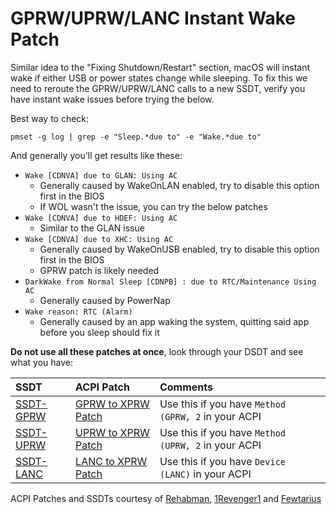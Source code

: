 # GPRW/UPRW/LANC Instant Wake Patch

Similar idea to the "Fixing Shutdown/Restart" section, macOS will instant wake if either USB or power states change while sleeping. To fix this we need to reroute the GPRW/UPRW/LANC calls to a new SSDT, verify you have instant wake issues before trying the below.

Best way to check:

```
pmset -g log | grep -e "Sleep.*due to" -e "Wake.*due to"
```

And generally you'll get results like these:

* `Wake [CDNVA] due to GLAN: Using AC`
  * Generally caused by WakeOnLAN enabled, try to disable this option first in the BIOS
  * If WOL wasn't the issue, you can try the below patches
* `Wake [CDNVA] due to HDEF: Using AC`
  * Similar to the GLAN issue
* `Wake [CDNVA] due to XHC: Using AC`
  * Generally caused by WakeOnUSB enabled, try to disable this option first in the BIOS
  * GPRW patch is likely needed
* `DarkWake from Normal Sleep [CDNPB] : due to RTC/Maintenance Using AC`
  * Generally caused by PowerNap
* `Wake reason: RTC (Alarm)`
  * Generally caused by an app waking the system, quitting said app before you sleep should fix it



**Do not use all these patches at once**, look through your DSDT and see what you have:

| SSDT | ACPI Patch | Comments |
| :--- | :--- | :--- |
| [SSDT-GPRW](https://github.com/dortania/OpenCore-Post-Install/blob/master/extra-files/SSDT-GPRW.aml) | [GPRW to XPRW Patch](https://github.com/dortania/OpenCore-Post-Install/blob/master/extra-files/GPRW-Patch.plist) | Use this if you have `Method (GPRW, 2` in your ACPI |
| [SSDT-UPRW](https://github.com/dortania/OpenCore-Post-Install/blob/master/extra-files/SSDT-UPRW) | [UPRW to XPRW Patch](https://github.com/dortania/OpenCore-Post-Install/blob/master/extra-files/UPRW-Patch.plist) | Use this if you have `Method (UPRW, 2` in your ACPI |
| [SSDT-LANC](https://github.com/dortania/OpenCore-Post-Install/blob/master/extra-files/SSDT-LANC.aml) | [LANC to XPRW Patch](https://github.com/dortania/OpenCore-Post-Install/blob/master/extra-files/LANC-Patch.plist) | Use this if you have  `Device (LANC)` in your ACPI |

ACPI Patches and SSDTs courtesy of [Rehabman](https://www.tonymacx86.com/threads/guide-using-clover-to-hotpatch-acpi.200137/), [1Revenger1](https://github.com/1Revenger1) and [Fewtarius](https://github.com/dortania/laptop-guide)
